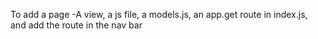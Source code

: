 To add a page
-A view, a js file, a models.js, an app.get route in index.js, and add the route in the nav bar